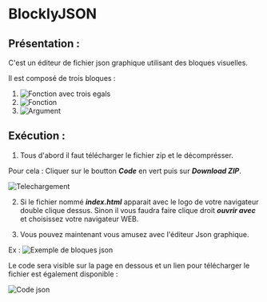 # BlocklyJSON

## Présentation :

C'est un éditeur de fichier json graphique utilisant des bloques visuelles.

Il est composé de trois bloques :
1. ![Fonction avec trois egals](https://github.com/Scordragours/BlocklyJSON/tree/main/FunctionTripleEqual.png)
2. ![Fonction](https://github.com/Scordragours/BlocklyJSON/tree/main/Function.png)
3. ![Argument](https://github.com/Scordragours/BlocklyJSON/tree/main/Arguments.png)

## Exécution :

1. Tous d'abord il faut télécharger le fichier zip et le décomprésser.

Pour cela : Cliquer sur le boutton ***Code*** en vert puis sur  ***Download ZIP***.

![Telechargement](https://github.com/Scordragours/BlocklyJSON/tree/main/Download.png)

2. Si le fichier nommé ***index.html*** apparait avec le logo de votre navigateur double clique dessus. Sinon il vous faudra faire clique droit ***ouvrir avec*** et choisissez votre navigateur WEB.

3. Vous pouvez maintenant vous amusez avec l'éditeur Json graphique.

Ex : ![Exemple de bloques json](https://github.com/Scordragours/BlocklyJSON/tree/main/Exemple1.png)

Le code sera visible sur la page en dessous et un lien pour télécharger le fichier est également disponible :

![Code json](https://github.com/Scordragours/BlocklyJSON/tree/main/Json.png)